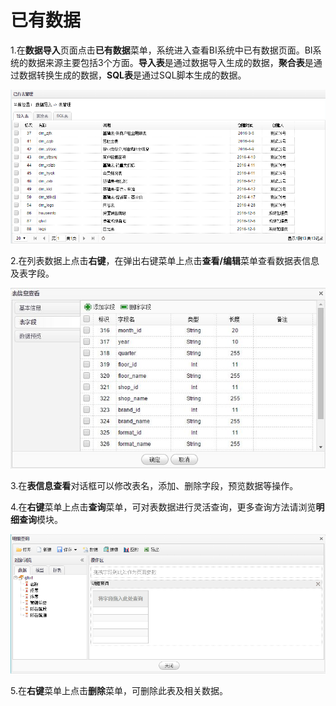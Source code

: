 # 已有数据

1.在**数据导入**页面点击**已有数据**菜单，系统进入查看BI系统中已有数据页面。BI系统的数据来源主要包括3个方面。**导入表**是通过数据导入生成的数据，**聚合表**是通过数据转换生成的数据，**SQL表**是通过SQL脚本生成的数据。

![已有数据](QQ图片20161207140929.png)

2.在列表数据上点击**右键**，在弹出右键菜单上点击**查看/编辑**菜单查看数据表信息及表字段。

![表信息](QQ图片20161207144455.jpg)

3.在**表信息查看**对话框可以修改表名，添加、删除字段，预览数据等操作。

4.在**右键**菜单上点击**查询**菜单，可对表数据进行灵活查询，更多查询方法请浏览**明细查询**模块。

![明细查询](QQ图片20161207145203.png)

5.在**右键**菜单上点击**删除**菜单，可删除此表及相关数据。